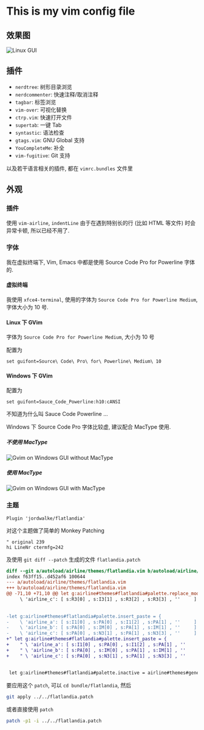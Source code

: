 # This is my vim config file

## 效果图

![Linux GUI][1]

## 插件

- `nerdtree`: 树形目录浏览
- `nerdcommenter`: 快速注释/取消注释
- `tagbar`: 标签浏览
- `vim-over`: 可视化替换
- `ctrp.vim`: 快速打开文件
- `supertab`: 一键 Tab
- `syntastic`: 语法检查
- `gtags.vim`: GNU Global 支持
- `YouCompleteMe`: 补全
- `vim-fugitive`: Git 支持

以及若干语言相关的插件, 都在 `vimrc.bundles` 文件里

## 外观

### 插件

使用 `vim-airline`, `indentLine` 由于在遇到特别长的行 (比如 HTML 等文件) 时会异常卡顿, 所以已经不用了.

### 字体

我在虚拟终端下, Vim, Emacs 中都是使用 Source Code Pro for Powerline 字体的.

#### 虚拟终端

我使用 `xfce4-terminal`, 使用的字体为 `Source Code Pro for Powerline Medium`, 字体大小为 10 号.

#### Linux 下 GVim

字体为 `Source Code Pro for Powerline Medium`, 大小为 10 号

配置为

```vim
set guifont=Source\ Code\ Pro\ for\ Powerline\ Medium\ 10
```

#### Windows 下 GVim

配置为

```vim
set guifont=Sauce_Code_Powerline:h10:cANSI
```

不知道为什么叫 Sauce Code Powerline ...

Windows 下 Source Code Pro 字体比较虚, 建议配合 MacType 使用.

##### 不使用 MacType

![Gvim on Windows GUI without MacType][2]

##### 使用 MacType

![Gvim on Windows GUI with MacType][3]

### 主题

```vim
Plugin 'jordwalke/flatlandia'
```

对这个主题做了简单的 Monkey Patching

```vim
" original 239
hi LineNr ctermfg=242
```

及使用 `git diff --patch` 生成的文件 `flatlandia.patch`

```diff
diff --git a/autoload/airline/themes/flatlandia.vim b/autoload/airline/themes/flatlandia.vim
index f63ff15..d452af6 100644
--- a/autoload/airline/themes/flatlandia.vim
+++ b/autoload/airline/themes/flatlandia.vim
@@ -71,10 +71,10 @@ let g:airline#themes#flatlandia#palette.replace_modified = {
     \ 'airline_c': [ s:R3[0] , s:I3[1] , s:R3[2] , s:R3[3] , ''     ] }
 
 
-let g:airline#themes#flatlandia#palette.insert_paste = {
-    \ 'airline_a': [ s:I1[0] , s:PA[0] , s:I1[2] , s:PA[1] , ''     ] ,
-    \ 'airline_b': [ s:PA[0] , s:IM[0] , s:PA[1] , s:IM[1] , ''     ] ,
-    \ 'airline_c': [ s:PA[0] , s:N3[1] , s:PA[1] , s:N3[3] , ''     ] }
+" let g:airline#themes#flatlandia#palette.insert_paste = {
+    " \ 'airline_a': [ s:I1[0] , s:PA[0] , s:I1[2] , s:PA[1] , ''     ] ,
+    " \ 'airline_b': [ s:PA[0] , s:IM[0] , s:PA[1] , s:IM[1] , ''     ] ,
+    " \ 'airline_c': [ s:PA[0] , s:N3[1] , s:PA[1] , s:N3[3] , ''     ] }
 
 
 let g:airline#themes#flatlandia#palette.inactive = airline#themes#generate_color_map(s:IA, s:IA, s:IA)
```

要应用这个 `patch`, 可以 `cd bundle/flatlandia`, 然后

```bash
git apply ../../flatlandia.patch
```

或者直接使用 `patch`

```bash
patch -p1 -i ../../flatlandia.patch
```

[1]: screenshot/linux_gui.png
[2]: screenshot/windows_gui_without_mactype.png
[3]: screenshot/windows_gui_with_mactype.png
